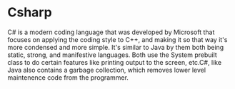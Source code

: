 # Csharp
C# is a modern coding language that was developed by Microsoft that focuses on applying the coding style to C++, and making it so that way it's more condensed and more simple. It's similar to Java by them both being static, strong, and manifestive languages. Both use the System prebuilt class to do certain features like printing output to the screen, etc.C#, like Java also contains a garbage collection, which removes lower level maintenence code from the programmer.
